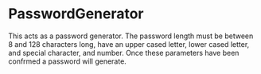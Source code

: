 # PasswordGenerator

This acts as a password generator. The password length must be between 8 and 128 characters long, have an upper cased letter, lower cased letter, and special character, and number. Once these parameters have been confrmed a password will generate.